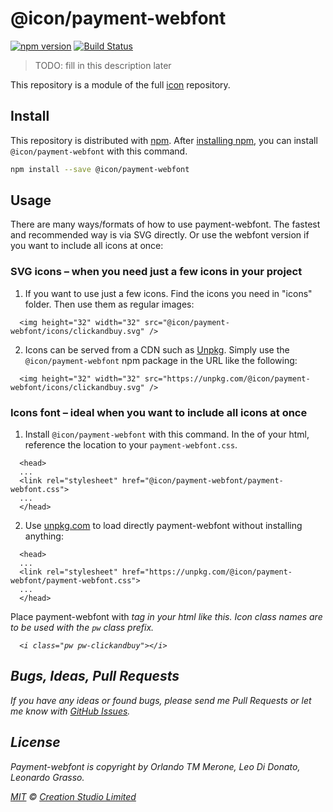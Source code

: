 # @icon/payment-webfont

[![npm version](https://img.shields.io/npm/v/@icon/payment-webfont.svg)](https://www.npmjs.org/package/@icon/payment-webfont)
[![Build Status](https://travis-ci.org/icon/icon.svg?branch=master)](https://travis-ci.org/icon/icon)

> TODO: fill in this description later

This repository is a module of the full [icon][icon] repository.

## Install

This repository is distributed with [npm]. After [installing npm][install-npm], you can install `@icon/payment-webfont` with this command.

```bash
npm install --save @icon/payment-webfont
```

## Usage

There are many ways/formats of how to use payment-webfont. The fastest and recommended way is via SVG directly. Or use the webfont version if you want to include all icons at once:

### SVG icons – when you need just a few icons in your project

  1. If you want to use just a few icons. Find the icons you need in "icons" folder. Then use them as regular images:

```
  <img height="32" width="32" src="@icon/payment-webfont/icons/clickandbuy.svg" />
```

  2. Icons can be served from a CDN such as [Unpkg][Unpkg]. Simply use the `@icon/payment-webfont` npm package in the URL like the following:

```
  <img height="32" width="32" src="https://unpkg.com/@icon/payment-webfont/icons/clickandbuy.svg" />
```

### Icons font – ideal when you want to include all icons at once

  1. Install `@icon/payment-webfont` with this command. In the <head> of your html, reference the location to your `payment-webfont.css`.

```
  <head>
  ...
  <link rel="stylesheet" href="@icon/payment-webfont/payment-webfont.css">
  ...
  </head>
```

  2. Use [unpkg.com][Unpkg] to load directly payment-webfont without installing anything:

```
  <head>
  ...
  <link rel="stylesheet" href="https://unpkg.com/@icon/payment-webfont/payment-webfont.css">
  ...
  </head>
```

  Place payment-webfont with <i> tag in your html like this. Icon class names are to be used with the `pw` class prefix.

```
  <i class="pw pw-clickandbuy"></i>
```


## Bugs, Ideas, Pull Requests

If you have any ideas or found bugs, please send me Pull Requests or let me know with [GitHub Issues][github issues].

## License

Payment-webfont is copyright by Orlando TM Merone, Leo Di Donato, Leonardo Grasso.

[MIT](./LICENSE) &copy; [Creation Studio Limited](https://creationstudio.com/)

[icon]: https://github.com/icon/icon
[docs]: http://icon.github.io/
[npm]: https://www.npmjs.com/
[install-npm]: https://docs.npmjs.com/getting-started/installing-node
[sass]: http://sass-lang.com/
[github issues]: https://github.com/thecreation/icons/issues
[Unpkg]: https://unpkg.com